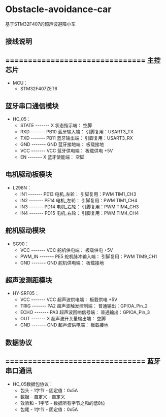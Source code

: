 # Obstacle-avoidance-car
 基于STM32F407的超声波避障小车

## 接线说明
===============================
主控芯片<br>
-------------------------------
 * MCU：<br>
	 * STM32F407ZET6

蓝牙串口通信模块<br>
-------------------------------
 * HC_05：<br>
	 * STATE   -------     X       状态指示端：		空脚<br>
	 * RXD     -------     PB10    蓝牙输入端：		引脚复用：USART3_TX<br>
	 * TXD     -------     PB11    蓝牙输出端：		引脚复用：USART3_RX<br>
	 * GND     -------     GND     蓝牙接地端：		板载接地<br>
	 * VCC     -------     VCC     蓝牙供电端：		板载供电 +5V<br>
	 * EN      -------     X       蓝牙使能端：		空脚<br>

电机驱动板模块<br>
-------------------------------
 * L298N：<br>
	 * IN1	-------	PE13	电机_左轮：	引脚复用：PWM	TIM1_CH3<br>
	 * IN2	-------	PE14	电机_左轮：	引脚复用：PWM	TIM1_CH4<br>
	 * IN3	-------	PD14	电机_右轮：	引脚复用：PWM	TIM4_CH3<br>
	 * IN4	-------	PD15    电机_右轮：	引脚复用：PWM	TIM4_CH4<br>

舵机驱动模块<br>
-------------------------------
 * SG90：<br>
	 * VCC		------- VCC 舵机供电端：        板载供电 +5V<br>
	 * PWM_IN	------- PE5 舵机脉冲输入端：    引脚复用：PWM   TIM9_CH1<br>
	 * GND		------- GND 舵机供电端：        板载接地<br>

超声波测距模块<br>
-------------------------------
 * HY-SRF05：<br>
	 * VCC    ------- VCC 超声波供电端：              板载供电 +5V<br>
	 * TRIG   ------- PA2 超声波触发控制端：          普通输出：GPIOA_Pin_2<br>
	 * ECHO   ------- PA3 超声波回响信号端：          普通输出：GPIOA_Pin_3<br>
	 * OUT    ------- X   超声波开关量输出端：        空脚<br>
	 * GND    ------- GND 超声波供电端：              板载接地<br>

## 数据协议
===============================
蓝牙串口通讯<br>
-------------------------------
 * HC_05数据包协议：<br>
	 * 包头    -    1字节   -   固定值：0x5A<br>
	 * 数据    -    自定义  -   自定义<br>
	 * 效验和  -    1字节   -   数据所有字节之和的低8位<br>
	 * 包尾    -    1字节   -   固定值：0x5A<br>
